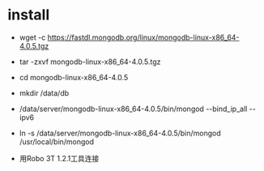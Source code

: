 # install

*  wget -c https://fastdl.mongodb.org/linux/mongodb-linux-x86_64-4.0.5.tgz
*  tar -zxvf mongodb-linux-x86_64-4.0.5.tgz
*  cd mongodb-linux-x86_64-4.0.5
*  mkdir /data/db
*  /data/server/mongodb-linux-x86_64-4.0.5/bin/mongod --bind_ip_all --ipv6
* ln -s  /data/server/mongodb-linux-x86_64-4.0.5/bin/mongod /usr/local/bin/mongod

* 用Robo 3T 1.2.1工具连接

